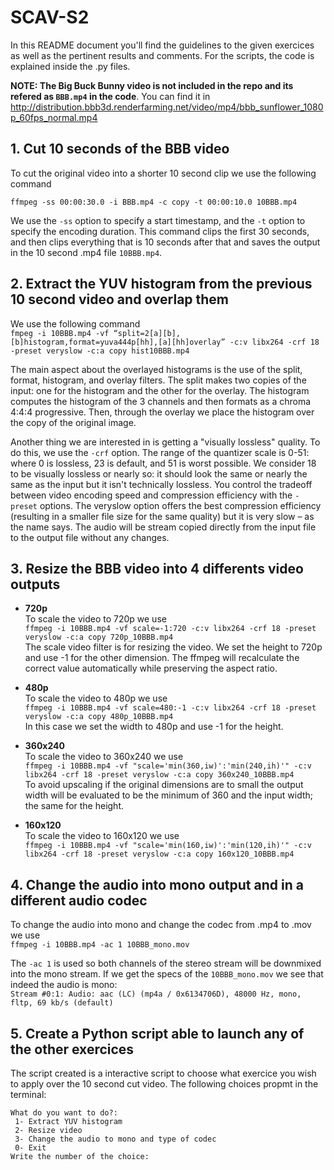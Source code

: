 # SCAV-S2
In this README document you'll find the guidelines to the given exercices as well as the pertinent results and comments. For the scripts, the code is explained inside the .py files.

**NOTE: The Big Buck Bunny video is not included in the repo and its refered as `BBB.mp4` in the code**. You can find it in http://distribution.bbb3d.renderfarming.net/video/mp4/bbb_sunflower_1080p_60fps_normal.mp4 

## 1. Cut 10 seconds of the BBB video
To cut the original video into a shorter 10 second clip we use the following command

 `ffmpeg -ss 00:00:30.0 -i BBB.mp4 -c copy -t 00:00:10.0 10BBB.mp4`

We use the `-ss` option to specify a start timestamp, and the `-t` option to specify the encoding duration. This command clips the first 30 seconds, and then clips everything that is 10 seconds after that and saves the output in the 10 second .mp4 file `10BBB.mp4`.

## 2. Extract the YUV histogram from the previous 10 second video and overlap them
We use the following command  <br>
`fmpeg -i 10BBB.mp4 -vf “split=2[a][b],[b]histogram,format=yuva444p[hh],[a][hh]overlay” -c:v libx264 -crf 18 -preset veryslow -c:a copy hist10BBB.mp4`

The main aspect about the overlayed histograms is the use of the split, format, histogram, and overlay filters. The split makes two copies of the input: one for the histogram and the other for the overlay. The histogram computes the histogram of the 3 channels and then formats as a chroma 4:4:4 progressive. Then, through the overlay we place the histogram over the copy of the original image.

Another thing we are interested in is getting a "visually lossless" quality. To do this, we use the `-crf` option. The range of the quantizer scale is 0-51: where 0 is lossless, 23 is default, and 51 is worst possible. We consider 18 to be visually lossless or nearly so: it should look the same or nearly the same as the input but it isn't technically lossless.
You control the tradeoff between video encoding speed and compression efficiency with the `-preset` options. The veryslow option offers the best compression efficiency (resulting in a smaller file size for the same quality) but it is very slow – as the name says. The audio will be stream copied directly from the input file to the output file without any changes.

## 3. Resize the BBB video into 4 differents video outputs
* **720p** <br>
To scale the video to 720p we use <br>
`ffmpeg -i 10BBB.mp4 -vf scale=-1:720 -c:v libx264 -crf 18 -preset veryslow -c:a copy 720p_10BBB.mp4` <br>
The scale video filter is for resizing the video. We set the height to 720p and use -1 for the other dimension. The ffmpeg will recalculate the correct value automatically while preserving the aspect ratio.

* **480p** <br>
To scale the video to 480p we use <br>
`ffmpeg -i 10BBB.mp4 -vf scale=480:-1 -c:v libx264 -crf 18 -preset veryslow -c:a copy 480p_10BBB.mp4` <br>
In this case we set the width to 480p and use -1 for the height.

* **360x240** <br>
To scale the video to 360x240 we use <br>
`ffmpeg -i 10BBB.mp4 -vf "scale='min(360,iw)':'min(240,ih)'" -c:v libx264 -crf 18 -preset veryslow -c:a copy 360x240_10BBB.mp4` <br>
To avoid upscaling if the original dimensions are to small the output width will be evaluated to be the minimum of 360 and the input width; the same for the height.

* **160x120** <br>
To scale the video to 160x120 we use <br>
`ffmpeg -i 10BBB.mp4 -vf "scale='min(160,iw)':'min(120,ih)'" -c:v libx264 -crf 18 -preset veryslow -c:a copy 160x120_10BBB.mp4`

## 4. Change the audio into mono output and in a different audio codec
To change the audio into mono and change the codec from .mp4 to .mov we use <br>
`ffmpeg -i 10BBB.mp4 -ac 1 10BBB_mono.mov`

The `-ac 1` is used so both channels of the stereo stream will be downmixed into the mono stream.
If we get the specs of the `10BBB_mono.mov` we see that indeed the audio is mono: <br>
`Stream #0:1: Audio: aac (LC) (mp4a / 0x6134706D), 48000 Hz, mono, fltp, 69 kb/s (default)` 

## 5. Create a Python script able to launch any of the other exercices
The script created is a interactive script to choose what exercice you wish to apply over the 10 second cut video. The following choices propmt in the terminal:
```
What do you want to do?: 
 1- Extract YUV histogram 
 2- Resize video 
 3- Change the audio to mono and type of codec 
 0- Exit
Write the number of the choice: 
```
